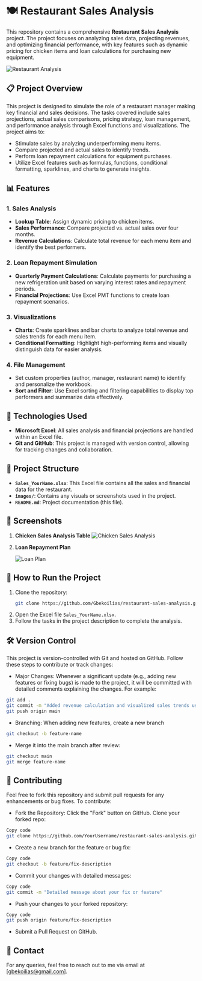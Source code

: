 # 🍽️ Restaurant Sales Analysis

This repository contains a comprehensive **Restaurant Sales Analysis** project. The project focuses on analyzing sales data, projecting revenues, and optimizing financial performance, with key features such as dynamic pricing for chicken items and loan calculations for purchasing new equipment.

![Restaurant Analysis](https://files.oaiusercontent.com/file-72kqTkwZcK4Jt7wgyWroEFnD?se=2024-09-28T21%3A23%3A36Z&sp=r&sv=2024-08-04&sr=b&rscc=max-age%3D604800%2C%20immutable%2C%20private&rscd=attachment%3B%20filename%3D38b5bc75-c9e0-48b6-ba65-08ace04b6abe.webp&sig=KVcfPMJjveoX9QxZUVpFT39xjTk5o5jsr%2Bqmyj0V7iI%3D)

## 📋 Project Overview

This project is designed to simulate the role of a restaurant manager making key financial and sales decisions. The tasks covered include sales projections, actual sales comparisons, pricing strategy, loan management, and performance analysis through Excel functions and visualizations. The project aims to:
- Stimulate sales by analyzing underperforming menu items.
- Compare projected and actual sales to identify trends.
- Perform loan repayment calculations for equipment purchases.
- Utilize Excel features such as formulas, functions, conditional formatting, sparklines, and charts to generate insights.

## 📊 Features

### 1. Sales Analysis
- **Lookup Table**: Assign dynamic pricing to chicken items.
- **Sales Performance**: Compare projected vs. actual sales over four months.
- **Revenue Calculations**: Calculate total revenue for each menu item and identify the best performers.

### 2. Loan Repayment Simulation
- **Quarterly Payment Calculations**: Calculate payments for purchasing a new refrigeration unit based on varying interest rates and repayment periods.
- **Financial Projections**: Use Excel PMT functions to create loan repayment scenarios.

### 3. Visualizations
- **Charts**: Create sparklines and bar charts to analyze total revenue and sales trends for each menu item.
- **Conditional Formatting**: Highlight high-performing items and visually distinguish data for easier analysis.

### 4. File Management
- Set custom properties (author, manager, restaurant name) to identify and personalize the workbook.
- **Sort and Filter**: Use Excel sorting and filtering capabilities to display top performers and summarize data effectively.

## 🧰 Technologies Used
- **Microsoft Excel**: All sales analysis and financial projections are handled within an Excel file.
- **Git and GitHub**: This project is managed with version control, allowing for tracking changes and collaboration.

## 📝 Project Structure
- **`Sales_YourName.xlsx`**: This Excel file contains all the sales and financial data for the restaurant.
- **`images/`**: Contains any visuals or screenshots used in the project.
- **`README.md`**: Project documentation (this file).

## 📸 Screenshots

1. **Chicken Sales Analysis Table**
   ![Chicken Sales Analysis](https://imgs.search.brave.com/HKGWgptZDH7qoRa0Tgq5iIFhtJOZ7GjvIXP9n6hq2kw/rs:fit:860:0:0:0/g:ce/aHR0cHM6Ly93d3cu/cmliLXNvZnR3YXJl/LmNvbS9hcHAvdXBs/b2Fkcy8yMDI0LzA2/L2dvb2dsZS1hbmFs/eXRpY3MtcGVyZm9y/bWFuY2UtZGFzaGJv/YXJkLS53ZWJw)

2. **Loan Repayment Plan**

    ![Loan Plan](https://imgs.search.brave.com/G7HdrDaaN81Z5LrCbeWorQ0_P03L50n3jRr00Vz07wc/rs:fit:860:0:0:0/g:ce/aHR0cHM6Ly93d3cu/ZXhjZWxkZW15LmNv/bS93cC1jb250ZW50/L3VwbG9hZHMvMjAx/OC8xMS9BbW9ydGl6/YXRpb24tU2NoZWR1/bGUtd2l0aC1JcnJl/Z3VsYXItUGF5bWVu/dHMtMS4xLnBuZw)

## 🚀 How to Run the Project
1. Clone the repository:
   ```bash
   git clone https://github.com/Gbekoilias/restaurant-sales-analysis.git

2. Open the Excel file `Sales_YourName.xlsx`.
3. Follow the tasks in the project description to complete the analysis.


## 🛠️ Version Control
This project is version-controlled with Git and hosted on GitHub. Follow these steps to contribute or track changes:

* Major Changes: Whenever a significant update (e.g., adding new features or fixing bugs) is made to the project, it will be committed with detailed comments explaining the changes. 
For example:
```bash
git add .
git commit -m "Added revenue calculation and visualized sales trends using sparklines"
git push origin main
```
* Branching: When adding new features, create a new branch
```bash
git checkout -b feature-name
```
* Merge it into the main branch after review:
```bash
git checkout main
git merge feature-name
```

## 🤝 Contributing
Feel free to fork this repository and submit pull requests for any enhancements or bug fixes. To contribute:

* Fork the Repository: Click the "Fork" button on GitHub.
Clone your forked repo:
```bash
Copy code
git clone https://github.com/YourUsername/restaurant-sales-analysis.git
```
* Create a new branch for the feature or bug fix:
```bash
Copy code
git checkout -b feature/fix-description
```
* Commit your changes with detailed messages:
```bash
Copy code
git commit -m "Detailed message about your fix or feature"
```
* Push your changes to your forked repository:
```bash
Copy code
git push origin feature/fix-description
```
* Submit a Pull Request on GitHub.

## 📧 Contact
For any queries, feel free to reach out to me via email at [gbekoilias@gmail.com].
